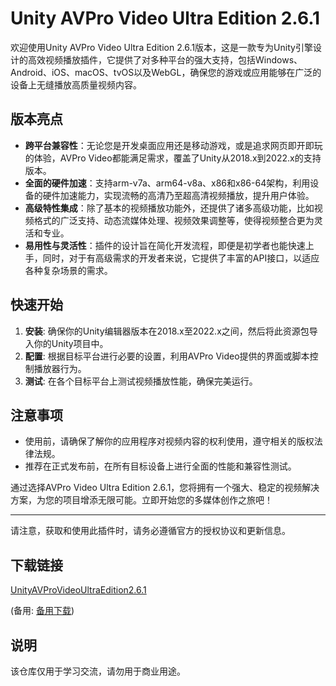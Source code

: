 # Unity AVPro Video Ultra Edition 2.6.1

欢迎使用Unity AVPro Video Ultra Edition 2.6.1版本，这是一款专为Unity引擎设计的高效视频播放插件，它提供了对多种平台的强大支持，包括Windows、Android、iOS、macOS、tvOS以及WebGL，确保您的游戏或应用能够在广泛的设备上无缝播放高质量视频内容。

## 版本亮点
- **跨平台兼容性**：无论您是开发桌面应用还是移动游戏，或是追求网页即开即玩的体验，AVPro Video都能满足需求，覆盖了Unity从2018.x到2022.x的支持版本。
- **全面的硬件加速**：支持arm-v7a、arm64-v8a、x86和x86-64架构，利用设备的硬件加速能力，实现流畅的高清乃至超高清视频播放，提升用户体验。
- **高级特性集成**：除了基本的视频播放功能外，还提供了诸多高级功能，比如视频格式的广泛支持、动态流媒体处理、视频效果调整等，使得视频整合更为灵活和专业。
- **易用性与灵活性**：插件的设计旨在简化开发流程，即便是初学者也能快速上手，同时，对于有高级需求的开发者来说，它提供了丰富的API接口，以适应各种复杂场景的需求。

## 快速开始
1. **安装**: 确保你的Unity编辑器版本在2018.x至2022.x之间，然后将此资源包导入你的Unity项目中。
2. **配置**: 根据目标平台进行必要的设置，利用AVPro Video提供的界面或脚本控制播放器行为。
3. **测试**: 在各个目标平台上测试视频播放性能，确保完美运行。

## 注意事项
- 使用前，请确保了解你的应用程序对视频内容的权利使用，遵守相关的版权法律法规。
- 推荐在正式发布前，在所有目标设备上进行全面的性能和兼容性测试。

通过选择AVPro Video Ultra Edition 2.6.1，您将拥有一个强大、稳定的视频解决方案，为您的项目增添无限可能。立即开始您的多媒体创作之旅吧！

---

请注意，获取和使用此插件时，请务必遵循官方的授权协议和更新信息。

## 下载链接
[UnityAVProVideoUltraEdition2.6.1](https://pan.quark.cn/s/9e3d1b0ca0db) 

(备用: [备用下载](https://pan.baidu.com/s/1IDdvwb3CWtPBAuUTM6fOuQ?pwd=1234))

## 说明

该仓库仅用于学习交流，请勿用于商业用途。
